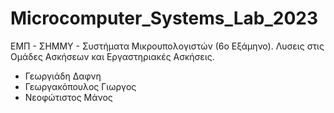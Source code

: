 # Microcomputer_Systems_Lab_2023
ΕΜΠ - ΣΗΜΜΥ - Συστήματα Μικρουπολογιστών (6ο Εξάμηνο).
Λυσεις στις Ομάδες Ασκήσεων και Εργαστηριακές Ασκήσεις. 
- Γεωργιάδη Δαφνη 
- Γεωργακόπουλος Γιωργος
- Νεοφώτιστος Μάνος
